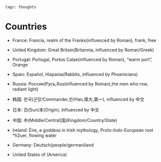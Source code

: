 ```
tags: thoughts
```

# Countries

- France: Francia, realm of the Franks(influenced by Roman), frank, free

- United Kingdom: Great Britain(Britannia, influenced by Roman/Greek)

- Portugal: Portugal, Portus Calae(influenced by Roman), “warm port”, Orange

- Spain: Español, Hispania(Rabbits, influenced by Phoenicians)

- Russia: Россия(Русь,Rus(influenced by Roman),the men who row, radiant light)



- 韩国: 한국(군장/Commander,한/Han,偉大,第一), influenced by 中文

- 日本: 日(Sun)本(Origin), influenced by 中文

- 中国: 中(Middle/Central)国(Kingdom/Country/State)



- Ireland: Éire, a goddess in Irish mythology, Proto-Indo-European root *h2uer, flowing water

- Germany: Deutsch(people/german)land

- United States of (America)